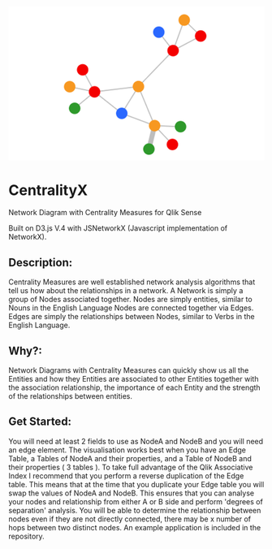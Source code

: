 ![GitHub Logo](/centralityx_logo.png)


# CentralityX
Network Diagram with Centrality Measures for Qlik Sense

Built on D3.js V.4 with JSNetworkX (Javascript implementation of NetworkX).

## Description: 

Centrality Measures are well established network analysis algorithms that tell us how about the relationships in a network.
A Network is simply a group of Nodes associated together.
Nodes are simply entities, similar to Nouns in the English Language
Nodes are connected together via Edges.
Edges are simply the relationships between Nodes, similar to Verbs in the English Language.

## Why?:

Network Diagrams with Centrality Measures can quickly show us all the Entities and how they Entities are associated to other Entities together with the association relationship, the importance of each Entity and the strength of the relationships between entities.


## Get Started:

You will need at least 2 fields to use as NodeA and NodeB and you will need an edge element. The visualisation works best when you have an Edge Table, a Tables of NodeA and their properties, and a Table of NodeB and their properties ( 3 tables ). To take full advantage of the Qlik Associative Index I recommend that you perform a reverse duplication of the Edge table. This means that at the time that you duplicate your Edge table you will swap the values of NodeA and NodeB. This ensures that you can analyse your nodes and relationship from either A or B side and perform 'degrees of separation' analysis. You will be able to determine the relationship between nodes even if they are not directly connected, there may be x number of hops between two distinct nodes. An example application is included in the repository.